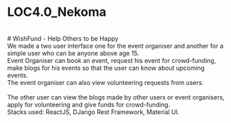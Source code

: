 # LOC4.0_Nekoma
<br/>
# WishFund - Help Others to be Happy
<br/>
We made a two user interface one for the event organiser and another for a simple user who can be anyone above age 15.
<br/>
Event Organiser can book an event, request his event for crowd-funding, make blogs for his events so that the user can know about upcoming events. <br/>
The event organiser can also view volunteering requests from users. <br/>
<br/>The other user can view the blogs made by other users or event organisers, apply for volunteering and give funds for crowd-funding.
</br> Stacks used: ReactJS, DJango Rest Framework, Material UI.
